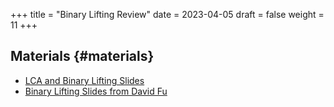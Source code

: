 +++
title = "Binary Lifting Review"
date = 2023-04-05
draft = false
weight = 11
+++

## Materials {#materials}

-   [LCA and Binary Lifting Slides](/slides/lca-binary-lifting.pdf)
-   [Binary Lifting Slides from David Fu](/slides/binary_lifting.pdf)

